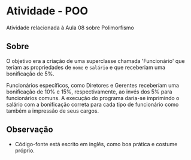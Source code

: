 # Atividade - POO

Atividade relacionada à Aula 08 sobre Polimorfismo

## Sobre
O objetivo era a criação de uma superclasse chamada 'Funcionário' que teriam as propriedades de `nome` e `salário` e que receberiam uma bonificação de 5%.

Funcionários específicos, como Diretores e Gerentes receberíam uma bonificação de 10% e 15%, respectivamente, ao invés dos 5% para funcionários comuns.
A execução do programa daria-se imprimindo o salário com a bonificação correta para cada tipo de funcionário como também a impressão de seus cargos.

## Observação
- Código-fonte está escrito em inglês, como boa prática e costume próprio.
